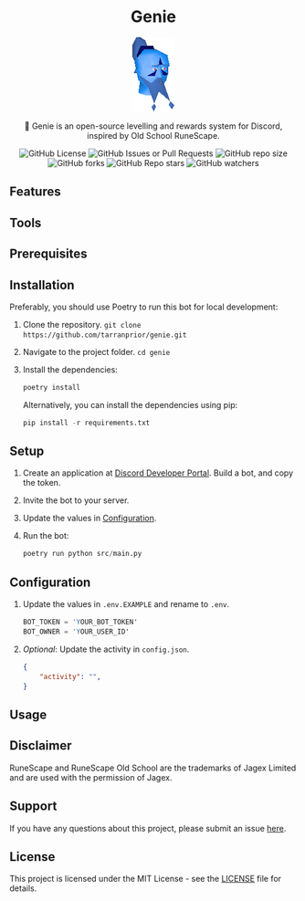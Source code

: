 <h1 align="center">Genie</h1>
<p align="center"><img src="https://github.com/tarranprior/genie/blob/main/assets/genie.png" /></p>

<p align="center">🧞 Genie is an open-source levelling and rewards system for Discord, inspired by Old School RuneScape.</p>

<div align="center">

![GitHub License](https://img.shields.io/github/license/tarranprior/genie)
![GitHub Issues or Pull Requests](https://img.shields.io/github/issues/tarranprior/genie)
![GitHub repo size](https://img.shields.io/github/repo-size/tarranprior/genie)
![GitHub forks](https://img.shields.io/github/forks/tarranprior/genie)
![GitHub Repo stars](https://img.shields.io/github/stars/tarranprior/genie)
![GitHub watchers](https://img.shields.io/github/watchers/tarranprior/genie)

</div>

## Features

## Tools

## Prerequisites

## Installation
Preferably, you should use Poetry to run this bot for local development:

1. Clone the repository. `git clone https://github.com/tarranprior/genie.git`
2. Navigate to the project folder. `cd genie`
3. Install the dependencies:

    ```s
    poetry install
    ```

    Alternatively, you can install the dependencies using pip:
    
    ```s
    pip install -r requirements.txt
    ```

## Setup
1. Create an application at [Discord Developer Portal](https://discord.com/developers/applications). Build a bot, and copy the token.
2. Invite the bot to your server.
3. Update the values in [Configuration](#configuration).
4. Run the bot:

    ```s
    poetry run python src/main.py
    ```

## Configuration
1. Update the values in `.env.EXAMPLE` and rename to `.env`.

   ```s
   BOT_TOKEN = 'YOUR_BOT_TOKEN'
   BOT_OWNER = 'YOUR_USER_ID'
   ```
2. *Optional*: Update the activity in `config.json`.

   ```json
   {
       "activity": "",
   }
   ```

## Usage

## Disclaimer
RuneScape and RuneScape Old School are the trademarks of Jagex Limited and are used with the permission of Jagex.

## Support
If you have any questions about this project, please submit an issue [here](https://github.com/tarranprior/genie/issues).

## License
This project is licensed under the MIT License - see the [LICENSE](https://github.com/tarranprior/genie/blob/main/LICENSE) file for details.
